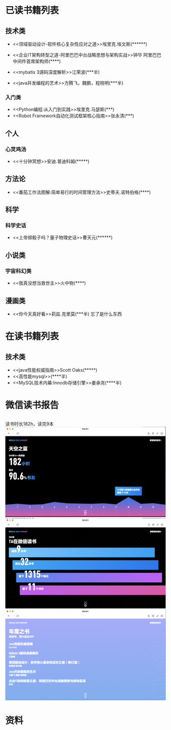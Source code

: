 # 已读书籍列表
## 技术类
* <<领域驱动设计-软件核心复杂性应对之道>>埃里克.埃文斯(******)
* <<企业IT架构转型之道-阿里巴巴中台战略思想与架构实战>>钟华 阿里巴巴中间件首席架构师(****)

* <<mybatis 3源码深度解析>>江荣波(***半)
* <<java并发编程的艺术>>方腾飞，魏鹏，程晓明(***半)

### 入门类
* <<Python编程:从入门到实践>>埃里克.马瑟斯(***)
* <<Robot Framework自动化测试框架核心指南>>张永清(***)

## 个人
### 心灵鸡汤
* <<十分钟冥想>>安迪.普迪科姆(*****)


## 方法论
* <<番茄工作法图解:简单易行的时间管理方法>>史蒂夫.诺特伯格(****)

## 科学
### 科学史话
* <<上帝掷骰子吗？量子物理史话>>曹天元(******)

## 小说类
### 宇宙科幻类
* <<我真没想当救世主>>火中物(****)


## 漫画类
* <<你今天真好看>>莉兹.克里莫(***半) 忘了是什么东西


# 在读书籍列表
## 技术类
* <<java性能权威指南>>Scott Oaks(*****)
* <<高性能mysql>>(****半)
* <<MySQL技术内幕:Innodb存储引擎>>姜承尧(****半)


# 微信读书报告
## 
读书时长182h，读完9本
![2020微信读书报告时长](img/2020微信读书报告时长.png)
![2020微信读书报告书籍](img/2020微信读书报告书籍.png)
![2020微信读书报告书籍清单](img/2020微信读书报告书籍清单.png)


# 资料